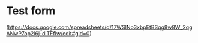 # Test form
(https://docs.google.com/spreadsheets/d/17WSINo3xbpEtBSqg8w8W_2qgANwP7op2i6j-dlTFfIw/edit#gid=0)
